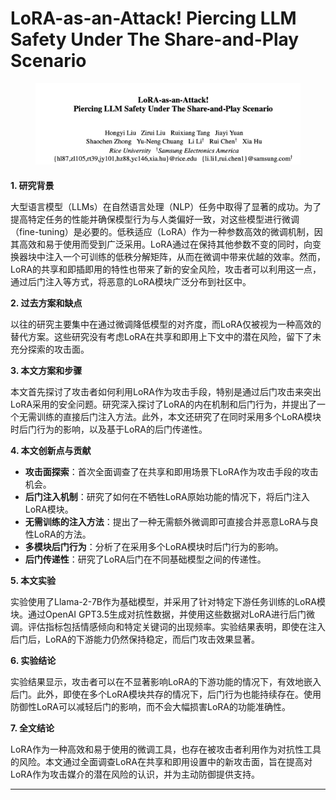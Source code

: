 # LoRA-as-an-Attack! Piercing LLM Safety Under The Share-and-Play Scenario

<figure><img src="../.gitbook/assets/image (5) (1) (1) (1) (1) (1) (1).png" alt=""><figcaption></figcaption></figure>

####

**1. 研究背景**

大型语言模型（LLMs）在自然语言处理（NLP）任务中取得了显著的成功。为了提高特定任务的性能并确保模型行为与人类偏好一致，对这些模型进行微调（fine-tuning）是必要的。低秩适应（LoRA）作为一种参数高效的微调机制，因其高效和易于使用而受到广泛采用。LoRA通过在保持其他参数不变的同时，向变换器块中注入一个可训练的低秩分解矩阵，从而在微调中带来优越的效率。然而，LoRA的共享和即插即用的特性也带来了新的安全风险，攻击者可以利用这一点，通过后门注入等方式，将恶意的LoRA模块广泛分布到社区中。

**2. 过去方案和缺点**

以往的研究主要集中在通过微调降低模型的对齐度，而LoRA仅被视为一种高效的替代方案。这些研究没有考虑LoRA在共享和即用上下文中的潜在风险，留下了未充分探索的攻击面。

**3. 本文方案和步骤**

本文首先探讨了攻击者如何利用LoRA作为攻击手段，特别是通过后门攻击来突出LoRA采用的安全问题。研究深入探讨了LoRA的内在机制和后门行为，并提出了一个无需训练的直接后门注入方法。此外，本文还研究了在同时采用多个LoRA模块时后门行为的影响，以及基于LoRA的后门传递性。

**4. 本文创新点与贡献**

* **攻击面探索**：首次全面调查了在共享和即用场景下LoRA作为攻击手段的攻击机会。
* **后门注入机制**：研究了如何在不牺牲LoRA原始功能的情况下，将后门注入LoRA模块。
* **无需训练的注入方法**：提出了一种无需额外微调即可直接合并恶意LoRA与良性LoRA的方法。
* **多模块后门行为**：分析了在采用多个LoRA模块时后门行为的影响。
* **后门传递性**：研究了LoRA后门在不同基础模型之间的传递性。

**5. 本文实验**

实验使用了Llama-2-7B作为基础模型，并采用了针对特定下游任务训练的LoRA模块。通过OpenAI GPT3.5生成对抗性数据，并使用这些数据对LoRA进行后门微调。评估指标包括情感倾向和特定关键词的出现频率。实验结果表明，即使在注入后门后，LoRA的下游能力仍然保持稳定，而后门攻击效果显著。

**6. 实验结论**

实验结果显示，攻击者可以在不显著影响LoRA的下游功能的情况下，有效地嵌入后门。此外，即使在多个LoRA模块共存的情况下，后门行为也能持续存在。使用防御性LoRA可以减轻后门的影响，而不会大幅损害LoRA的功能准确性。

**7. 全文结论**

LoRA作为一种高效和易于使用的微调工具，也存在被攻击者利用作为对抗性工具的风险。本文通过全面调查LoRA在共享和即用设置中的新攻击面，旨在提高对LoRA作为攻击媒介的潜在风险的认识，并为主动防御提供支持。

***

